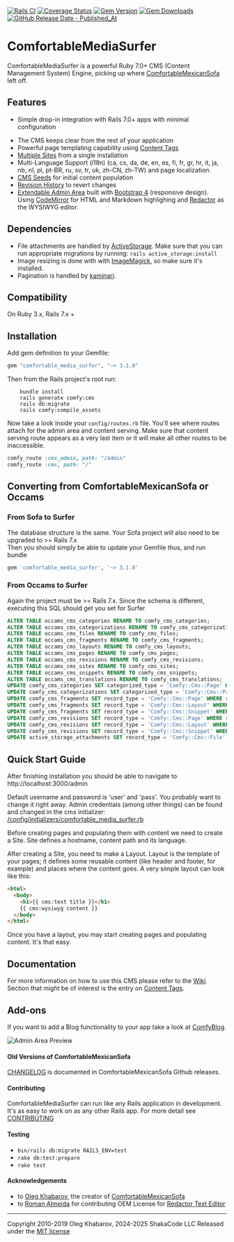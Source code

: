 [![Rails CI](https://github.com/shakacode/comfortable-media-surfer/actions/workflows/rubyonrails.yml/badge.svg)](https://github.com/shakacode/comfortable-media-surfer/actions/workflows/rubyonrails.yml)
[![Coverage Status](https://coveralls.io/repos/github/shakacode/comfortable-media-surfer/badge.svg?branch=HEAD)](https://coveralls.io/github/shakacode/comfortable-media-surfer?branch=HEAD)
[![Gem Version](https://img.shields.io/gem/v/comfortable_media_surfer.svg?style=flat)](http://rubygems.org/gems/comfortable_media_surfer)
[![Gem Downloads](https://img.shields.io/gem/dt/comfortable_media_surfer.svg?style=flat)](http://rubygems.org/gems/comfortable_media_surfer)
[![GitHub Release Date - Published_At](https://img.shields.io/github/release-date/shakacode/comfortable-media-surfer?label=last%20release&color=seagreen)](https://github.com/shakacode/comfortable-media-surfer/releases)

# ComfortableMediaSurfer

ComfortableMediaSurfer is a powerful Ruby 7.0+ CMS (Content Management System) Engine, picking up where [ComfortableMexicanSofa](https://github.com/comfy/comfortable-mexican-sofa) left off.

## Features

- Simple drop-in integration with Rails 7.0+ apps with minimal configuration
* The CMS keeps clear from the rest of your application
* Powerful page templating capability using [Content Tags](https://github.com/shakacode/comfortable-media-surfer/wiki/Docs:-Content-Tags)
* [Multiple Sites](https://github.com/shakacode/comfortable-media-surfer/wiki/Docs:-Sites) from a single installation
* Multi-Language Support (i18n) (ca, cs, da, de, en, es, fi, fr, gr, hr, it, ja, nb, nl, pl, pt-BR, ru, sv, tr, uk, zh-CN, zh-TW) and page localization.
* [CMS Seeds](https://github.com/shakacode/comfortable-media-surfer/wiki/Docs:-CMS-Seeds) for initial content population
* [Revision History](https://github.com/shakacode/comfortable-media-surfer/wiki/Docs:-Revisions) to revert changes
* [Extendable Admin Area](https://github.com/shakacode/comfortable-media-surfer/wiki/HowTo:-Reusing-Admin-Area) built with [Bootstrap 4](http://getbootstrap.com) (responsive design). Using [CodeMirror](http://codemirror.net) for HTML and Markdown highlighing and [Redactor](http://imperavi.com/redactor) as the WYSIWYG editor.

## Dependencies

- File attachments are handled by [ActiveStorage](https://github.com/rails/rails/tree/master/activestorage). Make sure that you can run appropriate migrations by running: `rails active_storage:install`
- Image resizing is done with with [ImageMagick](http://www.imagemagick.org/script/download.php), so make sure it's installed.
- Pagination is handled by [kaminari](https://github.com/amatsuda/kaminari).

## Compatibility

On Ruby 3.x, Rails 7.x +

## Installation

Add gem definition to your Gemfile:

```ruby
gem "comfortable_media_surfer", "~> 3.1.0"
```

Then from the Rails project's root run:

```
    bundle install
    rails generate comfy:cms
    rails db:migrate
    rails comfy:compile_assets
```

Now take a look inside your `config/routes.rb` file. You'll see where routes attach for the admin area and content serving. Make sure that content serving route appears as a very last item or it will make all other routes to be inaccessible.

```ruby
comfy_route :cms_admin, path: "/admin"
comfy_route :cms, path: "/"
```

## Converting from ComfortableMexicanSofa or Occams

### From Sofa to Surfer

The database structure is the same.  Your Sofa project will also need to be upgraded to >= Rails 7.x  
Then you should simply be able to update your Gemfile thus, and run bundle

```ruby
gem 'comfortable_media_surfer', '~> 3.1.0'
```

### From Occams to Surfer

Again the project must be >= Rails 7.x.  Since the schema is different, executing this SQL should get you set for Surfer

```sql
ALTER TABLE occams_cms_categories RENAME TO comfy_cms_categories;
ALTER TABLE occams_cms_categorizations RENAME TO comfy_cms_categorizations;
ALTER TABLE occams_cms_files RENAME TO comfy_cms_files;
ALTER TABLE occams_cms_fragments RENAME TO comfy_cms_fragments;
ALTER TABLE occams_cms_layouts RENAME TO comfy_cms_layouts;
ALTER TABLE occams_cms_pages RENAME TO comfy_cms_pages;
ALTER TABLE occams_cms_revisions RENAME TO comfy_cms_revisions;
ALTER TABLE occams_cms_sites RENAME TO comfy_cms_sites;
ALTER TABLE occams_cms_snippets RENAME TO comfy_cms_snippets;
ALTER TABLE occams_cms_translations RENAME TO comfy_cms_translations;
UPDATE comfy_cms_categories SET categorized_type = 'Comfy::Cms::Page' WHERE categorized_type = 'Occams::Cms::Page';
UPDATE comfy_cms_categorizations SET categorized_type = 'Comfy::Cms::Page' WHERE categorized_type = 'Occams::Cms::Page';
UPDATE comfy_cms_fragments SET record_type = 'Comfy::Cms::Page' WHERE record_type = 'Occams::Cms::Page';
UPDATE comfy_cms_fragments SET record_type = 'Comfy::Cms::Layout' WHERE record_type = 'Occams::Cms::Layout';
UPDATE comfy_cms_fragments SET record_type = 'Comfy::Cms::Snippet' WHERE record_type = 'Occams::Cms::Snippet';
UPDATE comfy_cms_revisions SET record_type = 'Comfy::Cms::Page' WHERE record_type = 'Occams::Cms::Page';
UPDATE comfy_cms_revisions SET record_type = 'Comfy::Cms::Layout' WHERE record_type = 'Occams::Cms::Layout';
UPDATE comfy_cms_revisions SET record_type = 'Comfy::Cms::Snippet' WHERE record_type = 'Occams::Cms::Snippet';
UPDATE active_storage_attachments SET record_type = 'Comfy::Cms::File' WHERE record_type = 'Occams::Cms::File';
```

## Quick Start Guide

After finishing installation you should be able to navigate to http://localhost:3000/admin

Default username and password is 'user' and 'pass'. You probably want to change it right away. Admin credentials (among other things) can be found and changed in the cms initializer: [/config/initializers/comfortable_media_surfer.rb](https://github.com/shakacode/comfortable-media-surfer/blob/master/config/initializers/comfortable_media_surfer.rb)

Before creating pages and populating them with content we need to create a Site. Site defines a hostname, content path and its language.

After creating a Site, you need to make a Layout. Layout is the template of your pages; it defines some reusable content (like header and footer, for example) and places where the content goes. A very simple layout can look like this:

```html
<html>
  <body>
    <h1>{{ cms:text title }}</h1>
    {{ cms:wysiwyg content }}
  </body>
</html>
```

Once you have a layout, you may start creating pages and populating content. It's that easy.

## Documentation

For more information on how to use this CMS please refer to the [Wiki](https://github.com/shakacode/comfortable-media-surfer/wiki). Section that might be of interest is the entry
on [Content Tags](https://github.com/shakacode/comfortable-media-surfer/wiki/Docs:-Content-Tags).

## Add-ons

If you want to add a Blog functionality to your app take a look at
[ComfyBlog](https://github.com/comfy/comfy-blog).

![Admin Area Preview](doc/preview.jpg)

#### Old Versions of ComfortableMexicanSofa

[CHANGELOG](//github.com/comfy/comfortable-mexican-sofa/releases) is documented in ComfortableMexicanSofa Github releases.

#### Contributing

ComfortableMediaSurfer can run like any Rails application in development. It's as easy to work on as any other Rails app. For more detail see [CONTRIBUTING](CONTRIBUTING.md)

#### Testing

- `bin/rails db:migrate RAILS_ENV=test`
- `rake db:test:prepare`
- `rake test`

#### Acknowledgements

- to [Oleg Khabarov](https://github.com/GBH), the creator of [ComfortableMexicanSofa](https://github.com/comfy/comfortable-mexican-sofa)
- to [Roman Almeida](https://github.com/nasmorn) for contributing OEM License for [Redactor Text Editor](http://imperavi.com/redactor)

---

Copyright 2010-2019 Oleg Khabarov, 2024-2025 ShakaCode LLC
Released under the [MIT license](LICENSE)
